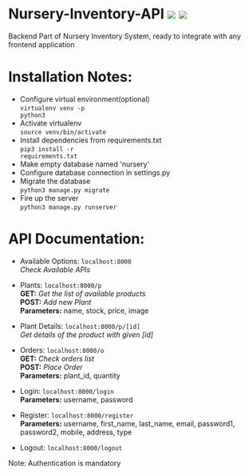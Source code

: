 # Nursery-Inventory-API <img src="https://img.shields.io/badge/django%20-%23092E20.svg?&style=for-the-badge&logo=django&logoColor=white"/> <img src="https://img.shields.io/badge/python%20-%2314354C.svg?&style=for-the-badge&logo=python&logoColor=white"/>
Backend Part of Nursery Inventory System, ready to integrate with any frontend application

# Installation Notes:
- Configure virtual environment(optional)<br>
<code>virtualenv venv -p python3</code>
- Activate virtualenv<br>
<code>source venv/bin/activate</code>
- Install dependencies from requirements.txt<br>
<code>pip3 install -r requirements.txt</code>
- Make empty database named 'nursery'
- Configure database connection in settings.py
- Migrate the database<br>
<code>python3 manage.py migrate</code>
- Fire up the server<br>
<code>python3 manage.py runserver</code>

# API Documentation:
- Available Options: <code>localhost:8000</code><br>
<i>Check Available APIs</i>
- Plants: <code>localhost:8000/p</code><br>
<b>GET:</b> <i>Get the list of available products</i><br>
<b>POST:</b> <i>Add new Plant</i><br>
<b>Parameters:</b> name, stock, price, image<br>
- Plant Details: <code>localhost:8000/p/[id]</code><br>
<i>Get details of the product with given [id]</i><br>
- Orders: <code>localhost:8000/o</code><br>
<b>GET:</b> <i>Check orders list</i><br>
<b>POST:</b> <i>Place Order</i><br>
<b>Parameters:</b> plant_id, quantity<br>

- Login: <code>localhost:8000/login</code><br>
<b>Parameters:</b>
username, password<br>
- Register: <code>localhost:8000/register</code><br>
<b>Parameters:</b>
username, first_name, last_name, email, password1, password2, mobile, address, type<br>
- Logout: <code>localhost:8000/logout</code>

Note: Authentication is mandatory
